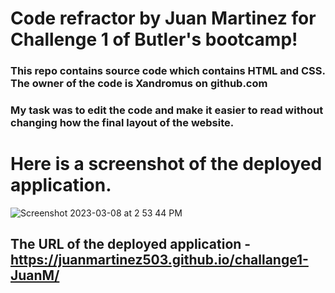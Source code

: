 # Code refractor by Juan Martinez for Challenge 1 of Butler's bootcamp!
### This repo contains source code which contains HTML and CSS. The owner of the code is Xandromus on github.com
### My task was to edit the code and make it easier to read without changing how the final layout of the website.
# Here is a screenshot of the deployed application.
![Screenshot 2023-03-08 at 2 53 44 PM](https://user-images.githubusercontent.com/116415860/223833228-12d338da-7bbc-4632-a49a-f56ba60b9b8a.png)
## The URL of the deployed application - https://juanmartinez503.github.io/challange1-JuanM/
